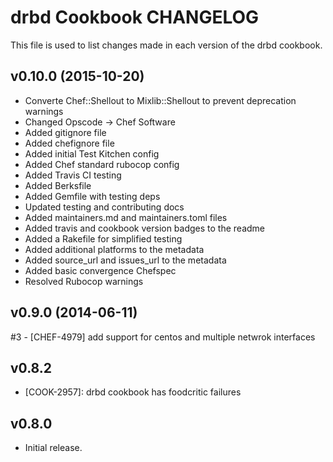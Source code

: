 drbd Cookbook CHANGELOG
=======================
This file is used to list changes made in each version of the drbd cookbook.

v0.10.0 (2015-10-20)
-------------------
* Converte Chef::Shellout to Mixlib::Shellout to prevent deprecation warnings
* Changed Opscode -> Chef Software
* Added gitignore file
* Added chefignore file
* Added initial Test Kitchen config
* Added Chef standard rubocop config
* Added Travis CI testing
* Added Berksfile
* Added Gemfile with testing deps
* Updated testing and contributing docs
* Added maintainers.md and maintainers.toml files
* Added travis and cookbook version badges to the readme
* Added a Rakefile for simplified testing
* Added additional platforms to the metadata
* Added source_url and issues_url to the metadata
* Added basic convergence Chefspec
* Resolved Rubocop warnings

v0.9.0 (2014-06-11)
-------------------
#3 - [CHEF-4979] add support for centos and multiple netwrok interfaces


v0.8.2
------
- [COOK-2957]: drbd cookbook has foodcritic failures

v0.8.0
------
- Initial release.
